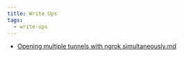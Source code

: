 ```yaml
---
title: Write Ups
tags:
  - write-ups
---
```


* [Opening multiple tunnels with ngrok simultaneously.md](https://gist.github.com/aaqibb13/2f57ca46974a80178d50dd1f7ef920ff)
